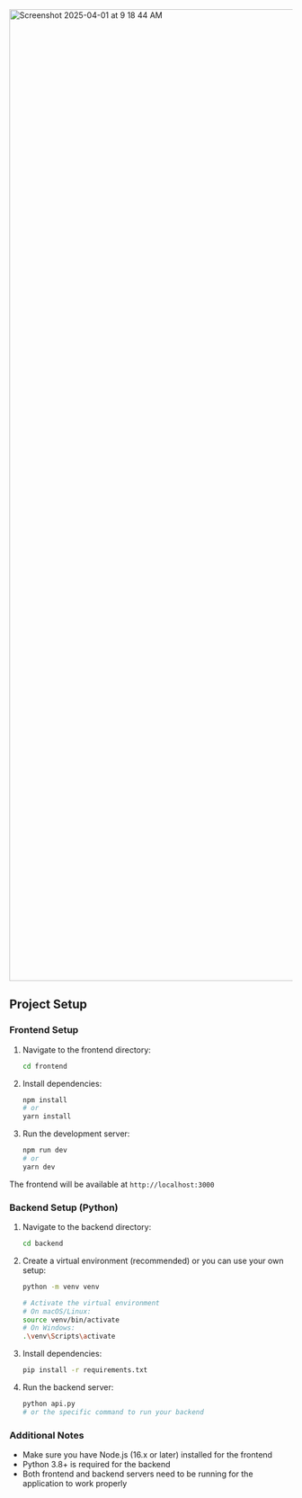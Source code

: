 <img width="1728" alt="Screenshot 2025-04-01 at 9 18 44 AM" src="https://github.com/user-attachments/assets/648d9bba-d21c-4b6b-aa26-5934839e5f33" />

## Project Setup

### Frontend Setup

1. Navigate to the frontend directory:
   ```bash
   cd frontend
   ```

2. Install dependencies:
   ```bash
   npm install
   # or
   yarn install
   ```

3. Run the development server:
   ```bash
   npm run dev
   # or
   yarn dev
   ```

The frontend will be available at `http://localhost:3000`

### Backend Setup (Python)

1. Navigate to the backend directory:
   ```bash
   cd backend
   ```

2. Create a virtual environment (recommended) or you can use your own setup:
   ```bash
   python -m venv venv
   
   # Activate the virtual environment
   # On macOS/Linux:
   source venv/bin/activate
   # On Windows:
   .\venv\Scripts\activate
   ```

3. Install dependencies:
   ```bash
   pip install -r requirements.txt
   ```

4. Run the backend server:
   ```bash
   python api.py
   # or the specific command to run your backend
   ```
   
### Additional Notes

- Make sure you have Node.js (16.x or later) installed for the frontend
- Python 3.8+ is required for the backend
- Both frontend and backend servers need to be running for the application to work properly